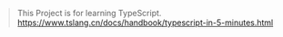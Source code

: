 > This Project is for learning TypeScript.
> https://www.tslang.cn/docs/handbook/typescript-in-5-minutes.html